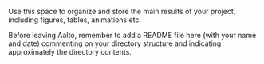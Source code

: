 Use this space to organize and store the main results of your project, including 
figures, tables, animations etc. 

Before leaving Aalto, remember to add a README file here (with your name and date) 
commenting on your directory structure and indicating approximately the directory contents.
